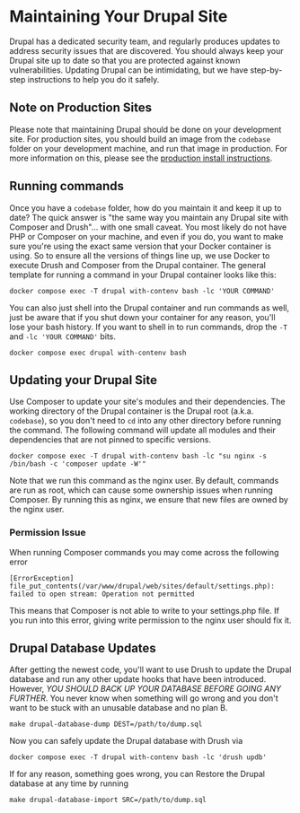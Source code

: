 # Maintaining Your Drupal Site

Drupal has a dedicated security team, and regularly produces updates to address security issues
that are discovered.  You should always keep your Drupal site up to date so that you are
protected against known vulnerabilities. Updating Drupal can be intimidating, but we have
step-by-step instructions to help you do it safely.

## Note on Production Sites

Please note that maintaining Drupal should be done on your development
site. For production sites, you should build an image from the `codebase` folder on your development
machine, and run that image in production. For more information on this, please see the [production install 
instructions](https://islandora.github.io/documentation/installation/docker-custom/).

## Running commands

Once you have a `codebase` folder, how do you maintain it and keep it up to date?  The quick answer is
"the same way you maintain any Drupal site with Composer and Drush"... with one small caveat. You most
likely do not have PHP or Composer on your machine, and even if you do, you want to make sure you're
using the exact same version that your Docker container is using.  So to ensure all the versions of things line
up, we use Docker to execute Drush and Composer from the Drupal container.  The general template for
running a command in your Drupal container looks like this:

```
docker compose exec -T drupal with-contenv bash -lc 'YOUR COMMAND'
```

You can also just shell into the Drupal container and run commands as well,
just be aware that if you shut down your container for any reason, you'll lose your
bash history.  If you want to shell in to run commands, drop the `-T` and `-lc 'YOUR COMMAND'`
bits.

```
docker compose exec drupal with-contenv bash
```

## Updating your Drupal Site

Use Composer to update your site's modules and their dependencies. The working directory
of the Drupal container is the Drupal root (a.k.a. `codebase`), so you don't need to `cd`
into any other directory before running the command.  The following command will update
all modules and their dependencies that are not pinned to specific versions.

```
docker compose exec -T drupal with-contenv bash -lc "su nginx -s /bin/bash -c 'composer update -W'"

```
Note that we run this command as the nginx user. By default, commands are run as root, which 
can cause some ownership issues when running Composer. By running this as nginx, we ensure
that new files are owned by the nginx user.

### Permission Issue

When running Composer commands you may come across the following error
```
[ErrorException]
file_put_contents(/var/www/drupal/web/sites/default/settings.php): failed to open stream: Operation not permitted
```
This means that Composer is not able to write to your settings.php file. If you run into this
error, giving write permission to the nginx user should fix it.

## Drupal Database Updates

After getting the newest code, you'll want to use Drush to update the Drupal database
and run any other update hooks that have been introduced.  However, _YOU SHOULD BACK UP
YOUR DATABASE BEFORE GOING ANY FURTHER_. You never know when something will go wrong and
you don't want to be stuck with an unusable database and no plan B.

```
make drupal-database-dump DEST=/path/to/dump.sql
```

Now you can safely update the Drupal database with Drush via

```
docker compose exec -T drupal with-contenv bash -lc 'drush updb'
```

If for any reason, something goes wrong, you can Restore the Drupal database at any time by running

```
make drupal-database-import SRC=/path/to/dump.sql
```
